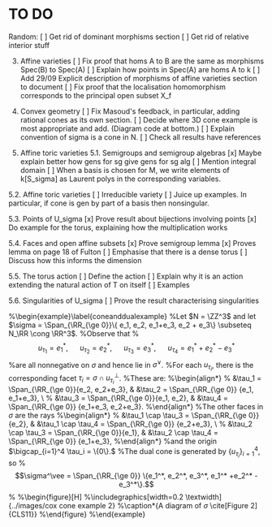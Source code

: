 # TO DO
Random:
[ ] Get rid of dominant morphisms section
[ ] Get rid of relative interior stuff

3. Affine varieties
[ ] Fix proof that homs A to B are the same as morphisms Spec(B) to Spec(A)
[ ] Explain how points in Spec(A) are homs A to k
[ ] Add 29/09 Explicit description of morphisms of affine varieties section to document
[ ] Fix proof that the localisation homomorphism corresponds to the principal open subset X_f

4. Convex geometry
[ ] Fix Masoud's feedback, in particular, adding rational cones as its own section.
[ ] Decide where 3D cone example is most appropriate and add. (Diagram code at bottom.)
[ ] Explain convention of sigma is a cone in N.
[ ] Check all results have references

5. Affine toric varieties
5.1. Semigroups and semigroup algebras
[x] Maybe explain better how gens for sg give gens for sg alg
[ ] Mention integral domain
[ ] When a basis is chosen for M, we write elements of k[S_sigma] as Laurent polys in the corresponding variables.

5.2. Affine toric varieties
[ ] Irreducible variety
[ ] Juice up examples. In particular, if cone is gen by part of a basis then nonsingular.

5.3. Points of U_sigma
[x] Prove result about bijections involving points
[x] Do example for the torus, explaining how the multiplication works

5.4. Faces and open affine subsets
[x] Prove semigroup lemma
[x] Proves lemma on page 18 of Fulton
[ ] Emphasise that there is a dense torus
[ ] Discuss how this informs the dimension

5.5. The torus action
[ ] Define the action
[ ] Explain why it is an action extending the natural action of T on itself
[ ] Examples

5.6. Singularities of U_sigma
[ ] Prove the result characterising singularities











%\begin{example}\label{coneanddualexample}
%Let $N = \ZZ^3$ and let $\sigma = \Span_{\RR_{\ge 0}}\{ e_1, e_2, e_1+e_3, e_2 + e_3\} \subseteq N_\RR \cong \RR^3$.
%Observe that 
%$$u_{\tau_1} = e_1^*, \,\,\,\,\,\,\,\,\,\, u_{\tau_2} = e_2^*, \,\,\,\,\,\,\,\,\,\, u_{\tau_3} = e_3^*, \,\,\,\,\,\,\,\,\,\, u_{\tau_4} = e_1^* + e_2^* - e_3^*$$
%are all nonnegative on $\sigma$ and hence lie in $\sigma^\vee$. 
%For each $u_{\tau_i}$, there is the corresponding facet $\tau_i = \sigma \cap u_{\tau_i}^\perp$.
%These are:
%\begin{align*}
%	&\tau_1 = \Span_{\RR_{\ge 0}}\{e_2, e_2+e_3\}, & &\tau_2 = \Span_{\RR_{\ge 0}} \{e_1, e_1+e_3\}, \\
%	&\tau_3 = \Span_{\RR_{\ge 0}}\{e_1, e_2\},  & &\tau_4 = \Span_{\RR_{\ge 0}} \{e_1+e_3, e_2+e_3\}.
%\end{align*}
%The other faces in $\sigma$ are the rays 
%\begin{align*}
%	&\tau_1 \cap \tau_3 = \Span_{\RR_{\ge 0}}\{e_2\}, & &\tau_1 \cap \tau_4 = \Span_{\RR_{\ge 0}} \{e_2+e_3\}, \\
%	&\tau_2 \cap \tau_3 = \Span_{\RR_{\ge 0}}\{e_1\}, & &\tau_2 \cap \tau_4 = \Span_{\RR_{\ge 0}} \{e_1+e_3\},
%\end{align*}
%and the origin $\bigcap_{i=1}^4 \tau_i = \{0\}.$
%The dual cone is generated by $\{u_{\tau_i}\}_{i=1}^4$, so
%$$\sigma^\vee = \Span_{\RR_{\ge 0}} \{e_1^*, e_2^*, e_3^*, e_1^* +e_2^* - e_3^*\}.$$
%
%\begin{figure}[H]
%\includegraphics[width=0.2 \textwidth]{../images/cox cone example 2}
%\caption*{A diagram of $\sigma$ \cite[Figure 2]{CLS11}}
%\end{figure}
%\end{example}